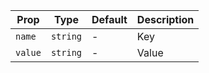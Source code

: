 | Prop    | Type      | Default | Description |
|---------|-----------|---------|-------------|
| `name`  | `string`  | -       | Key         |
| `value` | `string`  | -       | Value       |
